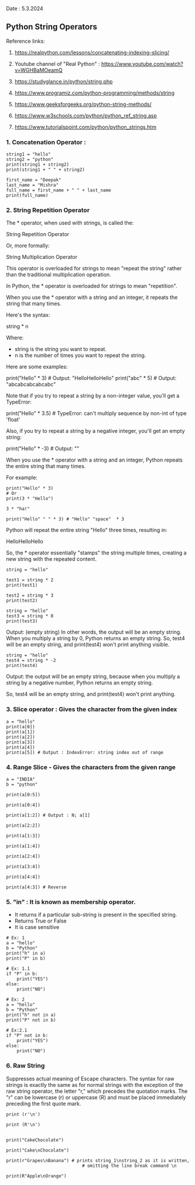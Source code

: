 Date : 5.3.2024

## Python String Operators

Reference links: 
1. https://realpython.com/lessons/concatenating-indexing-slicing/
2. Youtube channel of "Real Python" : https://www.youtube.com/watch?v=WGHBaMOeamQ

3. https://studyglance.in/python/string.php 

4. https://www.programiz.com/python-programming/methods/string

5. https://www.geeksforgeeks.org/python-string-methods/

6. https://www.w3schools.com/python/python_ref_string.asp

7. https://www.tutorialspoint.com/python/python_strings.htm   


### 1. Concatenation Operator :

```
string1 = "hello"
string2 = "python"
print(string1 + string2)
print(string1 + " " + string2)
```

```
first_name = "Deepak"
last_name = "Mishra"
full_name = first_name + " " + last_name
print(full_name)
```

### 2. String Repetition Operator 

The * operator, when used with strings, is called the:

String Repetition Operator

Or, more formally:

String Multiplication Operator

This operator is overloaded for strings to mean "repeat the string" rather than the traditional multiplication operation. 

In Python, the * operator is overloaded for strings to mean "repetition".

When you use the * operator with a string and an integer, it repeats the string that many times.

Here's the syntax:


string * n


Where:

- string is the string you want to repeat.
- n is the number of times you want to repeat the string.

Here are some examples:


print("Hello" * 3)  # Output: "HelloHelloHello"
print("abc" * 5)  # Output: "abcabcabcabcabc"


Note that if you try to repeat a string by a non-integer value, you'll get a TypeError:


print("Hello" * 3.5)  # TypeError: can't multiply sequence by non-int of type 'float'


Also, if you try to repeat a string by a negative integer, you'll get an empty string:


print("Hello" * -3)  # Output: ""


When you use the * operator with a string and an integer, Python repeats the entire string that many times.

For example:

```
print("Hello" * 3)
# Or
print(3 * "Hello")
```

```
3 * "ha!"
```

```
print("Hello" " " * 3) # "Hello" "space"  * 3
```

Python will repeat the entire string "Hello" three times, resulting in:

HelloHelloHello

So, the * operator essentially "stamps" the string multiple times, creating a new string with the repeated content.


```
string = "hello"

test1 = string * 2
print(test1)

test2 = string * 3
print(test2)
```

```
string = "hello"
test3 = string * 0
print(test3)
```
Output: (empty string)
In other words, the output will be an empty string.
When you multiply a string by 0, Python returns an empty string.
So, test4 will be an empty string, and print(test4) won't print anything visible.

```
string = "hello"
test4 = string * -2
print(test4)
```
Output:  the output will be an empty string, because when you multiply a string by
a negative number, Python returns an empty string.

So, test4 will be an empty string, and print(test4) won't print anything.

### 3. Slice operator : Gives the character from the given index

```
a = "hello"
print(a[0])
print(a[1])
print(a[2])
print(a[3])
print(a[4])
print(a[5]) # Output : IndexError: string index out of range
```

### 4. Range Slice - Gives the characters from the given range	

```
a = "INDIA"
b = "python"

print(a[0:5])

print(a[0:4])

print(a[1:2]) # Output : N; a[1]

print(a[2:2])

print(a[1:3])

print(a[1:4])

print(a[2:4])

print(a[3:4])

print(a[4:4])

print(a[4:3]) # Reverse
```


### 5.  "in" : It is known as membership operator.

- It returns if a particular sub-string is present in the specified string.
- Returns True or False
- It is case sensitive

```
# Ex: 1
a = "hello"
b = "Python"
print("h" in a)
print("P" in b)
```

```
# Ex: 1.1
if "P" in b:
    print("YES")
else:
    print("NO")
```

```
# Ex: 2
a = "hello"
b = "Python"
print("h" not in a)
print("P" not in b)
```

```
# Ex:2.1
if "P" not in b:
    print("YES")
else:
    print("NO")
```

### 6. Raw String

Suppresses actual meaning of Escape characters. 
The syntax for raw strings is exactly the same as for normal strings 
with the exception of the raw string operator, the letter "r," which 
precedes the quotation marks. The "r" can be lowercase (r) or uppercase (R)
 and must be placed immediately preceding the first quote mark.	
 
```
print (r'\n')

print (R'\n')


print("CakeChocolate")

print("Cake\nChocolate")

print(r"Grapes\nBanana") # prints string_1\nstring_2 as it is written,
                             # omitting the line break command \n
                        
print(R"Apple\nOrange")
```




